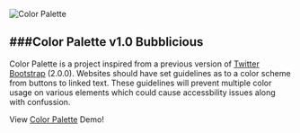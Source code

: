 ![Color Palette](https://raw.github.com/courtney-jordan/color-palette/master/images/color-palette.png "Color Palette version 1.0 Bubblicious")

###Color Palette v1.0 Bubblicious
---
Color Palette is a project inspired from a previous version of [Twitter Bootstrap](http://bootstrapdocs.com/v2.0.0/docs/less.html#variables "Twitter Bootstrapp 2.0.0") (2.0.0). Websites should have set guidelines as to a color scheme from buttons to linked text. These guidelines will prevent multiple color usage on various elements which could cause accessbility issues along with confussion. 

View [Color Palette](http://courtney-jordan.github.io/color-palette/index.html) Demo! 